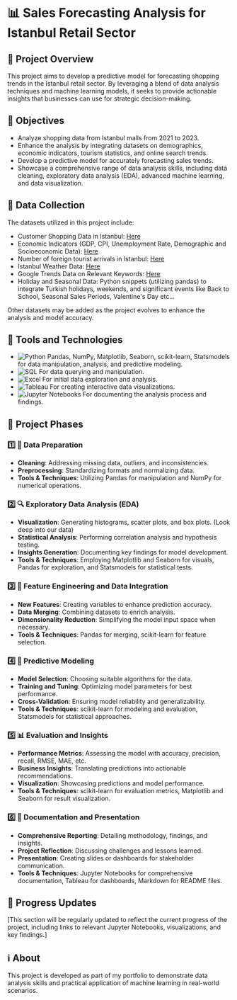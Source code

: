 # 📊 Sales Forecasting Analysis for Istanbul Retail Sector

## 📘 Project Overview
This project aims to develop a predictive model for forecasting shopping trends in the Istanbul retail sector. By leveraging a blend of data analysis techniques and machine learning models, it seeks to provide actionable insights that businesses can use for strategic decision-making.

## 🎯 Objectives
- Analyze shopping data from Istanbul malls from 2021 to 2023.
- Enhance the analysis by integrating datasets on demographics, economic indicators, tourism statistics, and online search trends.
- Develop a predictive model for accurately forecasting sales trends.
- Showcase a comprehensive range of data analysis skills, including data cleaning, exploratory data analysis (EDA), advanced machine learning, and data visualization.

## 📁 Data Collection
The datasets utilized in this project include:
- Customer Shopping Data in Istanbul: [Here](https://www.kaggle.com/datasets/mehmettahiraslan/customer-shopping-dataset)
- Economic Indicators (GDP, CPI, Unemployment Rate, Demographic and Socioeconomic Data): [Here](https://data.tuik.gov.tr/Home/Index)
- Number of foreign tourist arrivals in Istanbul: [Here](https://www.statista.com/statistics/1331451/istanbul-number-of-foreign-tourist-arrivals)
- Istanbul Weather Data: [Here](https://www.visualcrossing.com/weather-history/istanbul/us/2021-01-01/2023-12-31)
- Google Trends Data on Relevant Keywords: [Here](https://trends.google.com/trends/explore?cat=18&date=2021-01-01%202023-12-31&geo=TR&hl=en)
- Holiday and Seasonal Data: Python snippets (utilizing pandas) to integrate Turkish holidays, weekends, and significant events like Back to School, Seasonal Sales Periods, Valentine's Day etc... 

Other datasets may be added as the project evolves to enhance the analysis and model accuracy.

## 🔧 Tools and Technologies
- ![Python](https://img.shields.io/badge/-Python-3776AB?style=flat-square&logo=Python&logoColor=white) Pandas, NumPy, Matplotlib, Seaborn, scikit-learn, Statsmodels for data manipulation, analysis, and predictive modeling.
- ![SQL](https://img.shields.io/badge/-SQL-4479A1?style=flat-square&logo=MySQL&logoColor=white) For data querying and manipulation.
- ![Excel](https://img.shields.io/badge/-Excel-217346?style=flat-square&logo=MicrosoftExcel&logoColor=white) For initial data exploration and analysis.
- ![Tableau](https://img.shields.io/badge/-Tableau-E97627?style=flat-square&logo=Tableau&logoColor=white) For creating interactive data visualizations.
- ![Jupyter](https://img.shields.io/badge/-Jupyter-F37626?style=flat-square&logo=Jupyter&logoColor=white) Notebooks For documenting the analysis process and findings.

## 🚀 Project Phases

### 1️⃣ 🧹 Data Preparation
- **Cleaning**: Addressing missing data, outliers, and inconsistencies.
- **Preprocessing**: Standardizing formats and normalizing data.
- **Tools & Techniques**: Utilizing Pandas for manipulation and NumPy for numerical operations.

### 2️⃣ 🔍 Exploratory Data Analysis (EDA)
- **Visualization**: Generating histograms, scatter plots, and box plots. (Look deep into our data)
- **Statistical Analysis**: Performing correlation analysis and hypothesis testing.
- **Insights Generation**: Documenting key findings for model development.
- **Tools & Techniques**: Employing Matplotlib and Seaborn for visuals, Pandas for exploration, and Statsmodels for statistical tests.

### 3️⃣ 🎨 Feature Engineering and Data Integration
- **New Features**: Creating variables to enhance prediction accuracy.
- **Data Merging**: Combining datasets to enrich analysis.
- **Dimensionality Reduction**: Simplifying the model input space when necessary.
- **Tools & Techniques**: Pandas for merging, scikit-learn for feature selection.

### 4️⃣ 🤖 Predictive Modeling
- **Model Selection**: Choosing suitable algorithms for the data.
- **Training and Tuning**: Optimizing model parameters for best performance.
- **Cross-Validation**: Ensuring model reliability and generalizability.
- **Tools & Techniques**: scikit-learn for modeling and evaluation, Statsmodels for statistical approaches.

### 5️⃣ 📊 Evaluation and Insights
- **Performance Metrics**: Assessing the model with accuracy, precision, recall, RMSE, MAE, etc.
- **Business Insights**: Translating predictions into actionable recommendations.
- **Visualization**: Showcasing predictions and model performance.
- **Tools & Techniques**: scikit-learn for evaluation metrics, Matplotlib and Seaborn for result visualization.

### 6️⃣ 📝 Documentation and Presentation
- **Comprehensive Reporting**: Detailing methodology, findings, and insights.
- **Project Reflection**: Discussing challenges and lessons learned.
- **Presentation**: Creating slides or dashboards for stakeholder communication.
- **Tools & Techniques**: Jupyter Notebooks for comprehensive documentation, Tableau for dashboards, Markdown for README files.


## 🔄 Progress Updates
[This section will be regularly updated to reflect the current progress of the project, including links to relevant Jupyter Notebooks, visualizations, and key findings.]

## ℹ️ About
This project is developed as part of my portfolio to demonstrate data analysis skills and practical application of machine learning in real-world scenarios.

